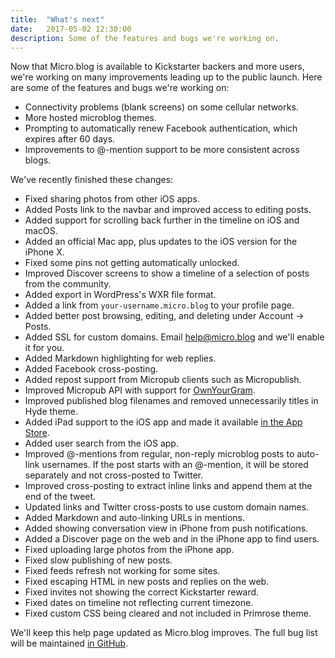 ```yaml
---
title:  "What's next"
date:   2017-05-02 12:30:00
description: Some of the features and bugs we're working on.
---
```


Now that Micro.blog is available to Kickstarter backers and more users, we're working on many improvements leading up to the public launch. Here are some of the features and bugs we're working on:

* Connectivity problems (blank screens) on some cellular networks.
* More hosted microblog themes.
* Prompting to automatically renew Facebook authentication, which expires after 60 days.
* Improvements to @-mention support to be more consistent across blogs.

We've recently finished these changes:

* Fixed sharing photos from other iOS apps.
* Added Posts link to the navbar and improved access to editing posts.
* Added support for scrolling back further in the timeline on iOS and macOS.
* Added an official Mac app, plus updates to the iOS version for the iPhone X.
* Fixed some pins not getting automatically unlocked.
* Improved Discover screens to show a timeline of a selection of posts from the community.
* Added export in WordPress's WXR file format.
* Added a link from `your-username.micro.blog` to your profile page.
* Added better post browsing, editing, and deleting under Account → Posts.
* Added SSL for custom domains. Email [help@micro.blog](mailto:help@micro.blog) and we'll enable it for you.
* Added Markdown highlighting for web replies.
* Added Facebook cross-posting.
* Added repost support from Micropub clients such as Micropublish.
* Improved Micropub API with support for [OwnYourGram](http://help.micro.blog/2017/instagram/).
* Improved published blog filenames and removed unnecessarily titles in Hyde theme.
* Added iPad support to the iOS app and made it available [in the App Store](https://itunes.apple.com/us/app/micro-blog/id1253201335?ls=1&mt=8).
* Added user search from the iOS app.
* Improved @-mentions from regular, non-reply microblog posts to auto-link usernames. If the post starts with an @-mention, it will be stored separately and not cross-posted to Twitter.
* Improved cross-posting to extract inline links and append them at the end of the tweet.
* Updated links and Twitter cross-posts to use custom domain names.
* Added Markdown and auto-linking URLs in mentions.
* Added showing conversation view in iPhone from push notifications.
* Added a Discover page on the web and in the iPhone app to find users.
* Fixed uploading large photos from the iPhone app.
* Fixed slow publishing of new posts.
* Fixed feeds refresh not working for some sites.
* Fixed escaping HTML in new posts and replies on the web.
* Fixed invites not showing the correct Kickstarter reward.
* Fixed dates on timeline not reflecting current timezone.
* Fixed custom CSS being cleared and not included in Primrose theme.

We'll keep this help page updated as Micro.blog improves. The full bug list will be maintained [in GitHub](https://github.com/microdotblog/issues/issues).